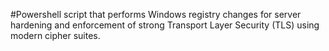 #Powershell script that performs Windows registry changes for server hardening and enforcement of strong Transport Layer Security (TLS) using modern cipher suites.

